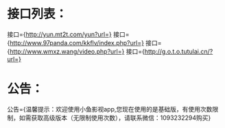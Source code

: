 # 接口列表：
接口={http://yun.mt2t.com/yun?url=}
接口={http://www.97panda.com/kkflv/index.php?url=}
接口={http://www.wmxz.wang/video.php?url=}
接口={http://g.o.t.o.tutulai.cn/?url=}
# 公告：
公告={温馨提示：欢迎使用小鱼影视app,您现在使用的是基础版，有使用次数限制，如需获取高级版本（无限制使用次数），请联系微信：1093232294购买}
